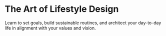 # The Art of Lifestyle Design

Learn to set goals, build sustainable routines, and architect your day-to-day life in alignment with your values and vision.